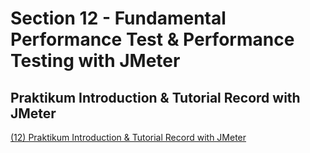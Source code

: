 # Section 12 - Fundamental Performance Test & Performance Testing with JMeter
## Praktikum Introduction & Tutorial Record with JMeter
[(12) Praktikum Introduction & Tutorial Record with JMeter](https://drive.google.com/file/d/1ZrOYUIA3EbcqTucOozFSh_HdJ3fC2AZI/view?usp=sharing)
